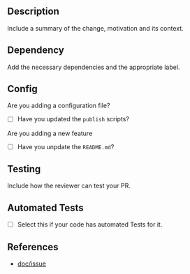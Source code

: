 ## Description

Include a summary of the change, motivation and its context.

## Dependency

Add the necessary dependencies and the appropriate label.

## Config

Are you adding a configuration file?

- [ ] Have you updated the `publish` scripts?

Are you adding a new feature

- [ ] Have you unpdate the `README.md`?

## Testing

Include how the reviewer can test your PR.

## Automated Tests

- [ ] Select this if your code has automated Tests for it.

## References

- [doc/issue](link)
